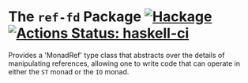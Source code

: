 # The `ref-fd` Package  [![Hackage](https://img.shields.io/hackage/v/ref-fd.svg)](https://hackage.haskell.org/package/ref-fd) [![Actions Status: haskell-ci](https://github.com/mainland/ref-fd/actions/workflows/haskell-ci.yml/badge.svg)](https://github.com/mainland/ref-fd/actions?query=workflow%3Ahaskell-ci)

Provides a 'MonadRef' type class that abstracts over the details of manipulating references, allowing one to write code that can operate in either the `ST` monad or the `IO` monad.
